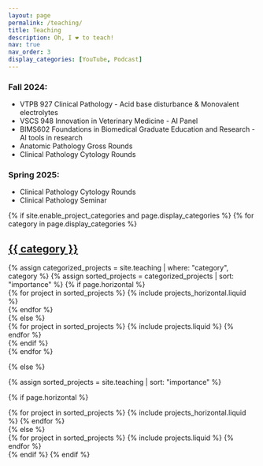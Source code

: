 ```yaml
---
layout: page
permalink: /teaching/
title: Teaching
description: Oh, I ❤️ to teach!
nav: true
nav_order: 3
display_categories: [YouTube, Podcast]
---
```


<div class="course">
  <div>
    <h3>Fall 2024:</h3>
    <ul>
      <li>VTPB 927 Clinical Pathology - Acid base disturbance & Monovalent electrolytes</li>
      <li>VSCS 948 Innovation in Veterinary Medicine - AI Panel</li>
      <li>BIMS602 Foundations in Biomedical Graduate Education and Research - AI tools in research</li>
      <li>Anatomic Pathology Gross Rounds</li>
      <li>Clinical Pathology Cytology Rounds</li>
    </ul>
  </div>
  <div>
    <h3>Spring 2025:</h3>
    <ul>
      <li>Clinical Pathology Cytology Rounds</li>
      <li>Clinical Pathology Seminar</li>
    </ul>
  </div>
</div>
<div class="teaching">
{% if site.enable_project_categories and page.display_categories %}
  <!-- Display categorized projects -->
  {% for category in page.display_categories %}
  <a id="{{ category }}" href=".#{{ category }}">
    <h2 class="category">{{ category }}</h2>
  </a>
  {% assign categorized_projects = site.teaching | where: "category", category %}
  {% assign sorted_projects = categorized_projects | sort: "importance" %}
  <!-- Generate cards for each teaching -->
  {% if page.horizontal %}
  <div class="container">
    <div class="row row-cols-1 row-cols-md-2">
    {% for project in sorted_projects %}
      {% include projects_horizontal.liquid %}
      <br>
    {% endfor %}
    </div>
  </div>
  {% else %}
  <div class="row row-cols-1 row-cols-md-3">
    {% for project in sorted_projects %}
      {% include projects.liquid %}
    {% endfor %}
  </div>
  {% endif %}
  <br>
  {% endfor %}

{% else %}

<!-- Display teaching without categories -->

{% assign sorted_projects = site.teaching | sort: "importance" %}

  <!-- Generate cards for each project -->

{% if page.horizontal %}

  <div class="container">
    <div class="row row-cols-1 row-cols-md-2">
    {% for project in sorted_projects %}
      {% include projects_horizontal.liquid %}
    {% endfor %}
    </div>
  </div>
  {% else %}
  <div class="row row-cols-1 row-cols-md-3">
    {% for project in sorted_projects %}
      {% include projects.liquid %}
    {% endfor %}
  </div>
  {% endif %}
{% endif %}
</div>
